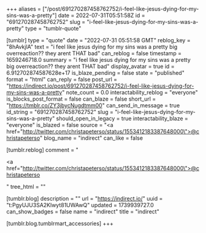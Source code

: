 +++
aliases = ["/post/691270287458762752/i-feel-like-jesus-dying-for-my-sins-was-a-pretty"]
date = 2022-07-31T05:51:58Z
id = "691270287458762752"
slug = "i-feel-like-jesus-dying-for-my-sins-was-a-pretty"
type = "tumblr-quote"

[tumblr]
type = "quote"
date = "2022-07-31 05:51:58 GMT"
reblog_key = "8hAvkjlA"
text = "i feel like jesus dying for my sins was a pretty big overreaction?? they arent THAT bad"
can_reblog = false
timestamp = 1659246718.0
summary = "i feel like jesus dying for my sins was a pretty big overreaction?? they arent THAT bad"
display_avatar = true
id = 6.912702874587628e+17
is_blaze_pending = false
state = "published"
format = "html"
can_reply = false
post_url = "https://indirect.io/post/691270287458762752/i-feel-like-jesus-dying-for-my-sins-was-a-pretty"
note_count = 0.0
interactability_reblog = "everyone"
is_blocks_post_format = false
can_blaze = false
short_url = "https://tmblr.co/ZY3jbycNugdtmm00"
can_send_in_message = true
id_string = "691270287458762752"
slug = "i-feel-like-jesus-dying-for-my-sins-was-a-pretty"
should_open_in_legacy = true
interactability_blaze = "everyone"
is_blazed = false
source = "<a href=\"http://twitter.com/christapeterso/status/1553412183387648000\">@christapeterso</a>"
blog_name = "indirect"
can_like = false

[tumblr.reblog]
comment = "<p><a href=\"http://twitter.com/christapeterso/status/1553412183387648000\">@christapeterso</a></p>"
tree_html = ""

[tumblr.blog]
description = ""
url = "https://indirect.io/"
uuid = "t:PgyUJU3SA2Klwyt81UWAwQ"
updated = 1739939727.0
can_show_badges = false
name = "indirect"
title = "indirect"

[tumblr.blog.tumblrmart_accessories]
+++

